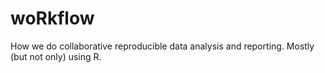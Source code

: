 # woRkflow

How we do collaborative reproducible data analysis and reporting. Mostly (but not only) using R.